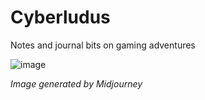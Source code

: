 # Cyberludus

Notes and journal bits on gaming adventures

![image](https://user-images.githubusercontent.com/63583995/226542962-674e73ed-7e23-45e9-9584-8eb0496b6065.png)

_Image generated by Midjourney_
